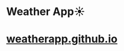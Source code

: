 <h1>Weather App☀️</h1>
<h1><a href='https://dangerlulakebab.github.io/weatherapp.github.io/'>weatherapp.github.io</a></h1>
